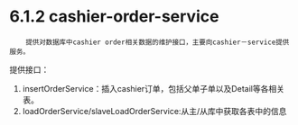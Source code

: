 # 6.1.2 cashier-order-service

        提供对数据库中cashier order相关数据的维护接口，主要向cashier－service提供服务。
        
提供接口：
1. insertOrderService：插入cashier订单，包括父单子单以及Detail等各相关表。
2. loadOrderService/slaveLoadOrderService:从主/从库中获取各表中的信息
